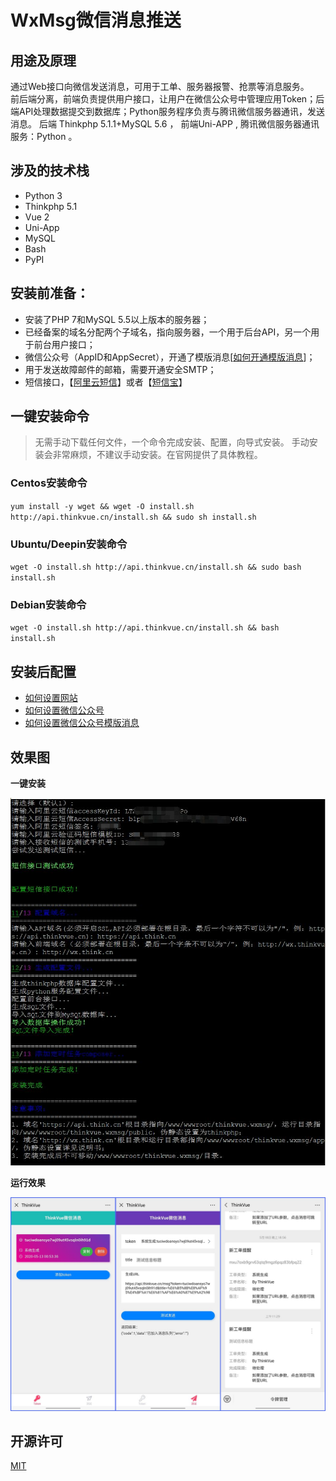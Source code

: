 
# WxMsg微信消息推送

## 用途及原理

通过Web接口向微信发送消息，可用于工单、服务器报警、抢票等消息服务。  
前后端分离，前端负责提供用户接口，让用户在微信公众号中管理应用Token；后端API处理数据提交到数据库；Python服务程序负责与腾讯微信服务器通讯，发送消息。
后端 Thinkphp 5.1.1+MySQL 5.6 ， 前端Uni-APP , 腾讯微信服务器通讯服务：Python 。


## 涉及的技术栈

- Python 3
- Thinkphp 5.1
- Vue 2
- Uni-App
- MySQL
- Bash
- PyPI


## 安装前准备：

- 安装了PHP 7和MySQL 5.5以上版本的服务器；
- 已经备案的域名分配两个子域名，指向服务器，一个用于后台API，另一个用于前台用户接口；
- 微信公众号（AppID和AppSecret），开通了模版消息[[如何开通模版消息](./md/template_id.md)]；
- 用于发送故障邮件的邮箱，需要开通安全SMTP；
- 短信接口，【[阿里云短信](https://www.aliyun.com/acts/alicomcloud/new-discount?spm=5176.11533457.1089570.34.48e877e3FKTGdQ&userCode=9fbzncbl)】或者【[短信宝](https://www.smsbao.com/)】


## 一键安装命令

> 无需手动下载任何文件，一个命令完成安装、配置，向导式安装。
> 手动安装会非常麻烦，不建议手动安装。在官网提供了具体教程。

### Centos安装命令

`yum install -y wget && wget -O install.sh http://api.thinkvue.cn/install.sh && sudo sh install.sh`

### Ubuntu/Deepin安装命令

`wget -O install.sh http://api.thinkvue.cn/install.sh && sudo bash install.sh`

### Debian安装命令

`wget -O install.sh http://api.thinkvue.cn/install.sh && bash install.sh`


## 安装后配置

- [如何设置网站](./md/website.md)
- [如何设置微信公众号](./md/wechat_auth.md)
- [如何设置微信公众号模版消息](./md/template_id.md)


## 效果图

**一键安装**

![一键安装效果图](./md/img/preview2.jpg)


**运行效果**

![运行效果图](./md/img/preview.jpg)



## 开源许可
[MIT](./LICENSE.txt)
